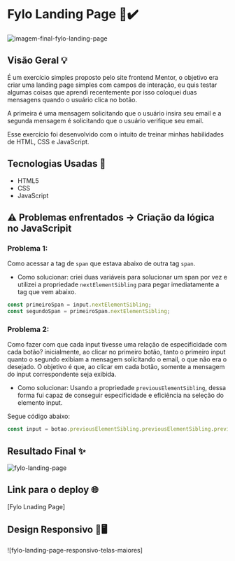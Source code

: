# Fylo Landing Page 📄✔️

![imagem-final-fylo-landing-page](https://github.com/Madu-Guimaraes/Fylo-Landing-Page/assets/146151781/9c761719-ffa5-49f9-a745-be674a34b4df)

## Visão Geral 💡

É um exercício simples proposto pelo site frontend Mentor, o objetivo era criar uma landing page simples com campos de interação, eu quis testar algumas coisas que aprendi recentemente por isso coloquei duas mensagens quando o usuário clica no botão.

A primeira é uma mensagem solicitando que o usuário insira seu email e a segunda mensagem é solicitando que o usuário verifique seu email.

Esse exercício foi desenvolvido com o intuito de treinar minhas habilidades de HTML, CSS e JavaScript.

## Tecnologias Usadas 📌

- HTML5
- CSS
- JavaScript

## ⚠️ Problemas enfrentados -> Criação da lógica no JavaScripit

### Problema 1:
Como acessar a tag de ```span``` que estava abaixo de outra tag ```span```.

* Como solucionar: criei duas variáveis para solucionar um span por vez e utilizei a propriedade ```nextElementSibling``` para pegar imediatamente a tag que vem abaixo.

```js
const primeiroSpan = input.nextElementSibling;
const segundoSpan = primeiroSpan.nextElementSibling;
```

### Problema 2:
Como fazer com que cada input tivesse uma relação de especificidade com cada botão? 
inicialmente, ao clicar no primeiro botão, tanto o primeiro input quanto o segundo exibiam a mensagem solicitando o email, o que não era o desejado. O objetivo é que, ao clicar em cada botão, somente a mensagem do input correspondente seja exibida.

* Como solucionar: Usando a propriedade ```previousElementSibling```, dessa forma fui capaz de conseguir especificidade e eficiência na seleção do elemento input.

Segue código abaixo:

```javascript
const input = botao.previousElementSibling.previousElementSibling.previousElementSibling;
```

## Resultado Final ✨

![fylo-landing-page](https://github.com/Madu-Guimaraes/Fylo-Landing-Page/assets/146151781/5ef2d062-d5f7-4c5a-be09-95e6a68f77c6)

## Link para o deploy 🌐

[Fylo Lnading Page]

## Design Responsivo 📱🖥️

![fylo-landing-page-responsivo-telas-maiores]
